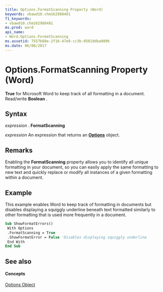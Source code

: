 ```yaml
---
title: Options.FormatScanning Property (Word)
keywords: vbawd10.chm162988481
f1_keywords:
- vbawd10.chm162988481
ms.prod: word
api_name:
- Word.Options.FormatScanning
ms.assetid: 7557b88e-2f16-47e9-cc3b-05019dba9896
ms.date: 06/08/2017
---
```



# Options.FormatScanning Property (Word)

 **True** for Microsoft Word to keep track of all formatting in a document. Read/write **Boolean** .


## Syntax

 _expression_ . **FormatScanning**

 _expression_ An expression that returns an **[Options](options-object-word.md)** object.


## Remarks

Enabling the **FormatScanning** property allows you to identify all unique formatting in your document, so you can easily apply the same formatting to new text and quickly replace or modify all instances of a given formatting within a document.


## Example

This example enables Word to keep track of formatting in documents but disables displaying a squiggly underline beneath text formatted similarly to other formatting that is used more frequently in a document.


```vb
Sub ShowFormatErrors() 
 With Options 
 .FormatScanning = True 
 .ShowFormatError = False 'Disables displaying squiggly underline 
 End With 
End Sub
```


## See also


#### Concepts


[Options Object](options-object-word.md)

